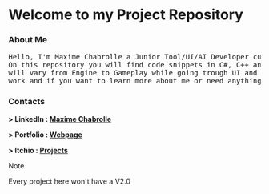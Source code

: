 # **Welcome to my Project Repository**

### **About Me**

 <pre>
Hello, I'm Maxime Chabrolle a Junior Tool/UI/AI Developer currently in his last year of studies.
On this repository you will find code snippets in C#, C++ and more rarely in Lua. The subjects
will vary from Engine to Gameplay while going trough UI and AI code, I hope you will enjoy my
work and if you want to learn more about me or need anything, contact me !</pre>

### **Contacts**

**<p> > LinkedIn : [Maxime Chabrolle](https://www.linkedin.com/in/maxime-chabrolle/)</p>**
**<p> > Portfolio : [Webpage](zaienu.github.io/Maxime_Chabrolle/)</p>**
**<p> > Itchio : [Projects](https://zaien.itch.io/)</p>**

> [!NOTE]
> Every project here won't have a V2.0
